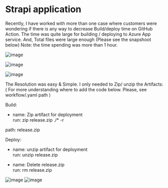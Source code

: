 # Strapi application

Recently, I have worked with more than one case where customers were wondering if there is any way to decrease Build/deploy time on GitHub Action.
The time was quite large for building / deploying to Azure App service. And, Total files were large enough (Please see the snapshoot below) 
Note: the time spending was more than 1 hour.


![image](https://user-images.githubusercontent.com/32886468/150437881-121043d5-6c4e-42c4-9135-69c7bafae536.png)

![image](https://user-images.githubusercontent.com/32886468/150438022-5afdcd56-45ff-467a-b0ad-4993aadd7157.png)

![image](https://user-images.githubusercontent.com/32886468/150438027-60495e65-d7ef-42d3-8f71-cf545110e087.png)


The Resolution was easy & Simple. I only needed to Zip/ unzip the Artifacts: ( For more understanding where to add the code below. Please, see workflow/.yaml path )

Build: 
- name: Zip artifact for deployment<br>
        run: zip release.zip ./* -r<br>

 path: release.zip
 
 
 
 Deploy: 
   - name: unzip artifact for deployment<br>
        run: unzip release.zip<br>

   - name: Delete release.zip<br>
        run: rm release.zip




![image](https://user-images.githubusercontent.com/32886468/150438361-65d62fb1-1de4-4a69-b4ec-3797a820a8cc.png)
![image](https://user-images.githubusercontent.com/32886468/150438372-b43dccee-d73f-4538-81e4-2e9eb6d890a5.png)




